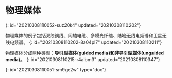# 物理媒体
{: id="20210308110052-suz20k4" updated="20210308110202"}

物理媒体的例子包括双绞铜线、同轴电缆、多模光纤缆、陆地无线电频谱和卫星无线电频谱。
{: id="20210308110202-8a04pl7" updated="20210308110211"}

物理媒体分成两种类型：**导引型媒体(guided media)和非导引型媒体(unguided media)**。
{: id="20210308110215-r4albm3" updated="20210308110347"}


{: id="20210308110051-sm9ge2w" type="doc"}
